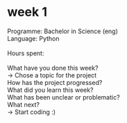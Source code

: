 # week 1
Programme: Bachelor in Science (eng) <br />
Language: Python <br />
<br />
Hours spent: <br />
<br />
What have you done this week? <br />
-> Chose a topic for the project <br />
How has the project progressed? <br />
What did you learn this week? <br />
What has been unclear or problematic? <br />
What next? <br /> 
-> Start coding :)
